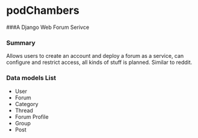 # podChambers
###A Django Web Forum Serivce

### Summary
Allows users to create an account and deploy a forum as a service, can configure and restrict access,
all kinds of stuff is planned. Similar to reddit.

### Data models List
+ User
+ Forum
+ Category
+ Thread
+ Forum Profile
+ Group
+ Post
